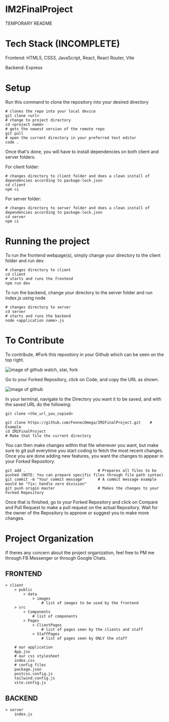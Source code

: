 # IM2FinalProject
TEMPORARY README

# Tech Stack (INCOMPLETE)
Frontend: HTML5, CSS3, JavaScript, React, React Router, Vite
 
Backend: Express 

# Setup
Run this command to clone the repository into your desired directory

    # clones the repo into your local device
    git clone <url>
    # change to project directory
    cd <project name>
    # gets the newest version of the remote repo
    git pull
    # open the current directory in your preferred text editor
    code .

Once that's done, you will have to install dependencies on both client and server folders.

For client folder:

    # changes directory to client folder and does a clean install of dependencies according to package-lock.json
    cd client 
    npm ci

For server folder:

    # changes directory to server folder and does a clean install of dependencies according to package-lock.json
    cd server
    npm ci

# Running the project

To run the frontend webpage(s), simply change your directory to the client folder and run dev.

    # changes directory to client
    cd client
    # starts and runs the frontend
    npm run dev

To run the backend, change your directory to the server folder and run index.js using node

    # changes directory to server
    cd server
    # starts and runs the backend
    node <application name>.js

# To Contribute

To contribute, #Fork this repository in your Github which can be seen on the top right. 

![image of github watch, star, fork](https://user-images.githubusercontent.com/111989096/273213128-089875d8-74bc-4919-809c-b4ff11e82c79.png)

Go to your Forked Repository, click on Code, and copy the URL as shown.

![image of github](https://user-images.githubusercontent.com/111989096/273165397-09e93194-be12-423d-845b-64540ac63a0e.png)

In your terminal, navigate to the Directory you want it to be saved, and with the saved URL do the following:

    git clone <the_url_you_copied>

    git clone https://github.com/FennecOmega/IM2FinalProject.git    # Example
    cd IM2FinalProject                                                     # Make that file the current directory


You can then make changes within that file whenever you want, but make sure to git pull everytime you start coding to fetch the most recent changes. Once you are done adding new features, you want the changes to appear in your Forked Repository.

    git add .                                # Prepares all files to be pushed (NOTE: You can prepare specific files through file path syntax)
    git commit -m "Your commit message"      # A commit message example would be "fix: handle zero division"
    git push origin master                   # Makes the changes to your Forked Repository

Once that is finished, go to your Forked Repository and click on Compare and Pull Request to make a pull request on the actual Repository. Wait for the owner of the Repository to approve or suggest you to make more changes.

# Project Organization

If theres any concern about the project organization, feel free to PM me through FB Messenger or through Google Chats.

## FRONTEND

    > client
        > public
            > data
                > images
                    # list of images to be used by the frontend
        > src
            > Components
                # list of components
            > Pages
                > ClientPages
                    # list of pages seen by the clients and staff
                > StaffPages
                    # list of pages seen by ONLY the staff

        # our application
        App.jsx
        # our css stylesheet 
        index.css
        # config files
        package.json
        postcss.config.js
        tailwind.config.js
        vite.config.js

## BACKEND

    > server
        index.js


